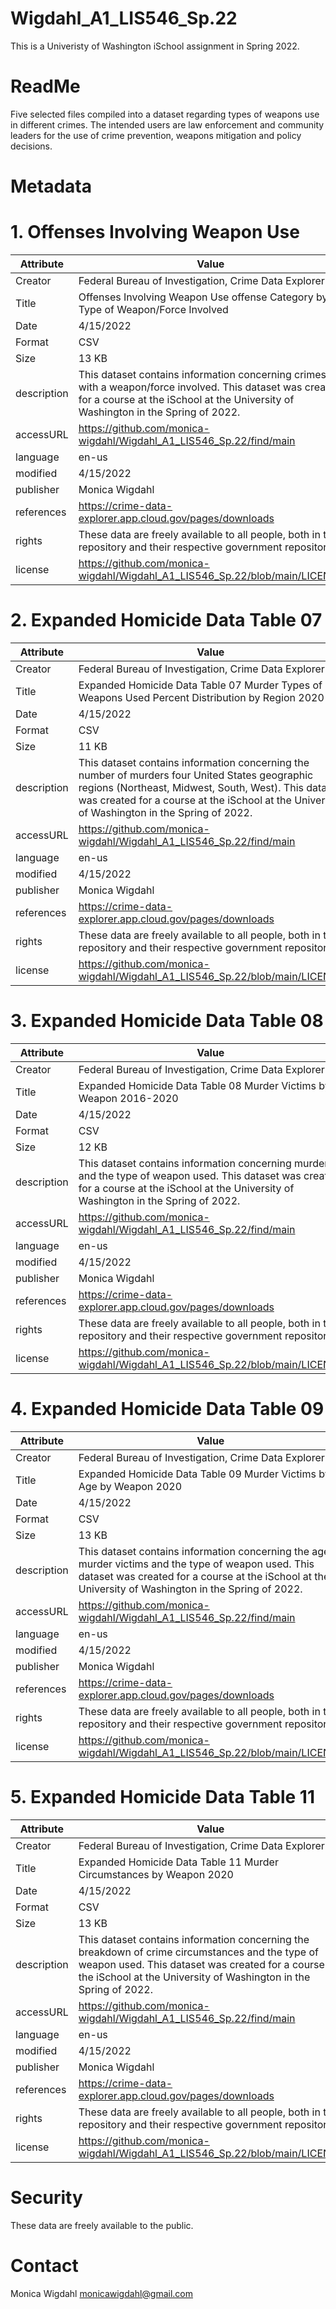 # Wigdahl_A1_LIS546_Sp.22
This is a Univeristy of Washington iSchool assignment in Spring 2022. 
# ReadMe

Five selected files compiled into a dataset regarding types of weapons use in different crimes. The intended users are law enforcement and community leaders for the use of crime prevention, weapons mitigation and policy decisions.


# Metadata

# 1. Offenses Involving Weapon Use

| Attribute| Value |
| -------- | ----- |
| Creator |	Federal Bureau of Investigation, Crime Data Explorer|
| Title | Offenses Involving Weapon Use offense Category by Type of Weapon/Force Involved |
| Date | 4/15/2022|
| Format | CSV |
| Size | 13 KB |
| description | This dataset contains information concerning crimes with a weapon/force involved. This dataset was created for a course at the iSchool at the University of Washington in the Spring of 2022.|
| accessURL | https://github.com/monica-wigdahl/Wigdahl_A1_LIS546_Sp.22/find/main |
| language | en-us |
| modified | 4/15/2022 |
| publisher | Monica Wigdahl |
| references | https://crime-data-explorer.app.cloud.gov/pages/downloads |
| rights | These data are freely available to all people, both in this repository and their respective government repositories |
| license | https://github.com/monica-wigdahl/Wigdahl_A1_LIS546_Sp.22/blob/main/LICENSE |

# 2. Expanded Homicide Data Table 07

| Attribute| Value |
| -------- | ----- |
| Creator |	Federal Bureau of Investigation, Crime Data Explorer |
| Title | Expanded Homicide Data Table 07 Murder Types of Weapons Used Percent Distribution by Region 2020|
| Date | 4/15/2022|
| Format | CSV |
| Size | 11 KB |
| description | This dataset contains information concerning the number of murders four United States geographic regions (Northeast, Midwest, South, West). This dataset was created for a course at the iSchool at the University of Washington in the Spring of 2022.|
| accessURL | https://github.com/monica-wigdahl/Wigdahl_A1_LIS546_Sp.22/find/main |
| language | en-us |
| modified | 4/15/2022 |
| publisher | Monica Wigdahl |
| references | https://crime-data-explorer.app.cloud.gov/pages/downloads|
| rights | These data are freely available to all people, both in this repository and their respective government repositories |
| license | https://github.com/monica-wigdahl/Wigdahl_A1_LIS546_Sp.22/blob/main/LICENSE|

# 3. Expanded Homicide Data Table 08

| Attribute| Value |
| -------- | ----- |
| Creator |	Federal Bureau of Investigation, Crime Data Explorer |
| Title | Expanded Homicide Data Table 08 Murder Victims by Weapon 2016-2020|
| Date | 4/15/2022|
| Format | CSV |
| Size | 12 KB |
| description | This dataset contains information concerning murders and the type of weapon used. This dataset was created for a course at the iSchool at the University of Washington in the Spring of 2022.|
| accessURL | https://github.com/monica-wigdahl/Wigdahl_A1_LIS546_Sp.22/find/main |
| language | en-us |
| modified | 4/15/2022 |
| publisher | Monica Wigdahl |
| references | https://crime-data-explorer.app.cloud.gov/pages/downloads |
| rights | These data are freely available to all people, both in this repository and their respective government repositories |
| license | https://github.com/monica-wigdahl/Wigdahl_A1_LIS546_Sp.22/blob/main/LICENSE |

# 4. Expanded Homicide Data Table 09

| Attribute| Value |
| -------- | ----- |
| Creator | Federal Bureau of Investigation, Crime Data Explorer|
| Title | Expanded Homicide Data Table 09 Murder Victims by Age by Weapon 2020|
| Date | 4/15/2022|
| Format | CSV |
| Size | 13 KB |
| description | This dataset contains information concerning the age of murder victims and the type of weapon used. This dataset was created for a course at the iSchool at the University of Washington in the Spring of 2022.|
| accessURL | https://github.com/monica-wigdahl/Wigdahl_A1_LIS546_Sp.22/find/main |
| language | en-us |
| modified | 4/15/2022 |
| publisher | Monica Wigdahl |
| references | https://crime-data-explorer.app.cloud.gov/pages/downloads |
| rights | These data are freely available to all people, both in this repository and their respective government repositories |
| license | https://github.com/monica-wigdahl/Wigdahl_A1_LIS546_Sp.22/blob/main/LICENSE |

# 5. Expanded Homicide Data Table 11

| Attribute| Value |
| -------- | ----- |
| Creator |	Federal Bureau of Investigation, Crime Data Explorer |
| Title | Expanded Homicide Data Table 11 Murder Circumstances by Weapon 2020|
| Date | 4/15/2022|
| Format | CSV |
| Size | 13 KB |
| description | This dataset contains information concerning the breakdown of crime circumstances and the type of weapon used. This dataset was created for a course at the iSchool at the University of Washington in the Spring of 2022.|
| accessURL | https://github.com/monica-wigdahl/Wigdahl_A1_LIS546_Sp.22/find/main |
| language | en-us |
| modified | 4/15/2022 |
| publisher | Monica Wigdahl |
| references | https://crime-data-explorer.app.cloud.gov/pages/downloads |
| rights | These data are freely available to all people, both in this repository and their respective government repositories |
| license | https://github.com/monica-wigdahl/Wigdahl_A1_LIS546_Sp.22/blob/main/LICENSE |

# Security 
These data are freely available to the public. 

# Contact
Monica Wigdahl monicawigdahl@gmail.com

